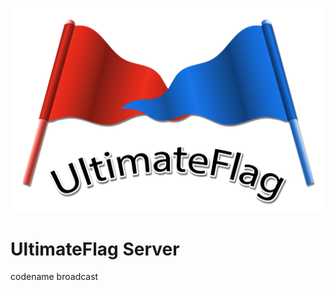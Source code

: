 ![UltimateFlag](https://raw.githubusercontent.com/UltimateFlag/Miscellany/master/logo.png)
# UltimateFlag Server
codename broadcast
